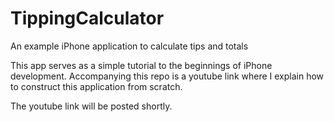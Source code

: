 # TippingCalculator
An example iPhone application to calculate tips and totals

This app serves as a simple tutorial to the beginnings of iPhone development.
Accompanying this repo is a youtube link where I explain how to construct this application from scratch. 

The youtube link will be posted shortly. 
